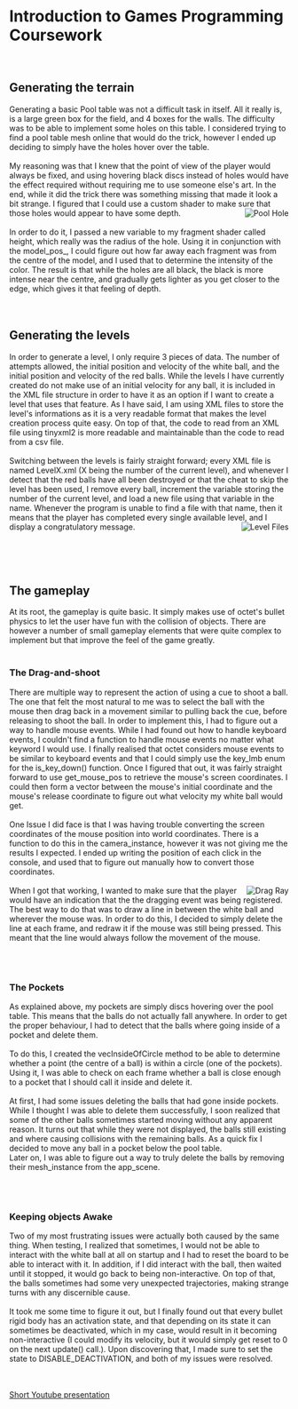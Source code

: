 <h1>Introduction to Games Programming Coursework</h1>
<br/>
<h2>Generating the terrain</h2>
Generating a basic Pool table was not a difficult task in itself. All it really is, is a large green box for the field, and 4 boxes for the walls. The difficulty was to be able to implement some holes on this table. I considered trying to find a pool table mesh online that would do the trick, however I ended up deciding to simply have the holes hover over the table.<br/><br/>
My reasoning was that I knew that the point of view of the player would always be fixed, and using hovering black discs instead of holes would have the effect required without requiring me to use someone else's art. In the end, while it did the trick there was something missing that made it look a bit strange. I figured that I could use a custom shader to make sure that those holes would appear to have some depth.<img src="http://www.jeanpascalevette.com/img/poolHole.PNG" alt="Pool Hole" align="right" /><br/><br/>
In order to do it, I passed a new variable to my fragment shader called height, which really was the radius of the hole. Using it in conjunction with the model_pos_, I could figure out how far away each fragment was from the centre of the model, and I used that to determine the intensity of the color. The result is that while the holes are all black, the black is more intense near the centre, and gradually gets lighter as you get closer to the edge, which gives it that feeling of depth.<br/>


<br/>
<br/>
<h2>Generating the levels</h2>
In order to generate a level, I only require 3 pieces of data. The number of attempts allowed, the initial position and velocity of the white ball, and the initial position and velocity of the red balls. While the levels I have currently created do not make use of an initial velocity for any ball, it is included in the XML file structure in order to have it as an option if I want to create a level that uses that feature. As I have said, I am using XML files to store the level's informations as it is a very readable format that makes the level creation process quite easy. On top of that, the code to read from an XML file using tinyxml2 is more readable and maintainable than the code to read from a csv file. <br/><br/>
Switching between the levels is fairly straight forward; every XML file is named LevelX.xml (X being the number of the current level), and whenever I detect that the red balls have all been destroyed or that the cheat to skip the level has been used, I remove every ball, increment the variable storing the number of the current level, and load a new file using that variable in the name. Whenever the program is unable to find a file with that name, then it means that the player has completed every single available level, and I display a congratulatory message.<img src="http://www.jeanpascalevette.com/img/LevelFiles.PNG" alt="Level Files" align="right" /><br/><br/>

<br/><br/>
<h2>The gameplay</h2>
At its root, the gameplay is quite basic. It simply makes use of octet's bullet physics to let the user have fun with the collision of objects. There are however a number of small gameplay elements that were quite complex to implement but that improve the feel of the game greatly.<br/><br/>

<h3>The Drag-and-shoot</h3>
There are multiple way to represent the action of using a cue to shoot a ball. The one that felt the most natural to me was to select the ball with the mouse then drag back in a movement similar to pulling back the cue, before releasing to shoot the ball. In order to implement this, I had to figure out a way to handle mouse events. While I had found out how to handle keyboard events, I couldn't find a function to handle mouse events no matter what keyword I would use. I finally realised that octet considers mouse events to be similar to keyboard events and that I could simply use the key_lmb enum for the is_key_down() function. Once I figured that out, it was fairly straight forward to use get_mouse_pos to retrieve the mouse's screen coordinates. I could then form a vector between the mouse's initial coordinate and the mouse's release coordinate to figure out what velocity my white ball would get.
<br/><br/>
One Issue I did face is that I was having trouble converting the screen coordinates of the mouse position into world coordinates. There is a function to do this in the camera_instance, however it was not giving me the results I expected. I ended up writing the position of each click in the console, and used that to figure out manually how to convert those coordinates.
<br/><br/><img src="http://www.jeanpascalevette.com/img/dragray.png" alt="Drag Ray" align="right" />
When I got that working, I wanted to make sure that the player would have an indication that the the dragging event was being registered. The best way to do that was to draw a line in between the white ball and wherever the mouse was. In order to do this, I decided to simply delete the line at each frame, and redraw it if the mouse was still being pressed. This meant that the line would always follow the movement of the mouse.

<br/><br/>
<h3>The Pockets</h3>
As explained above, my pockets are simply discs hovering over the pool table. This means that the balls do not actually fall anywhere. In order to get the proper behaviour, I had to detect that the balls where going inside of a pocket and delete them.
<br/><br/>
To do this, I created the vecInsideOfCircle method to be able to determine whether a point (the centre of a ball) is within a circle (one of the pockets).  Using it, I was able to check on each frame whether a ball is close enough to a pocket that I should call it inside and delete it.
<br/><br/>
At first, I had some issues deleting the balls that had gone inside pockets. While I thought I was able to delete them successfully, I soon realized that some of the other balls sometimes started moving without any apparent reason. It turns out that while they were not displayed, the balls still existing and where causing collisions with the remaining balls. As a quick fix I decided to move any ball in a pocket below the pool table. <br/>
Later on, I was able to figure out a way to truly delete the balls by removing their mesh_instance from the app_scene.

<br/><br/>
<h3>Keeping objects Awake</h3>
Two of my most frustrating issues were actually both caused by the same thing. When testing, I realized that sometimes, I would not be able to interact with the white ball at all on startup and I had to reset the board to be able to interact with it. In addition, if I did interact with the ball, then waited until it stopped, it would go back to being non-interactive. On top of that, the balls sometimes had some very unexpected trajectories, making strange turns with any discernible cause.
<br/><br/>
It took me some time to figure it out, but I finally found out that every bullet rigid body has an activation state, and that depending on its state it can sometimes be deactivated, which in my case, would result in it becoming non-interactive (I could modify its velocity, but it would simply get reset to 0 on the next update() call.). Upon discovering that, I made sure to set the state to DISABLE_DEACTIVATION, and both of my issues were resolved.

<br/><br/>
<a href="https://www.youtube.com/watch?v=nL9_l3HN5ss&feature=youtu.be">Short Youtube presentation</a>